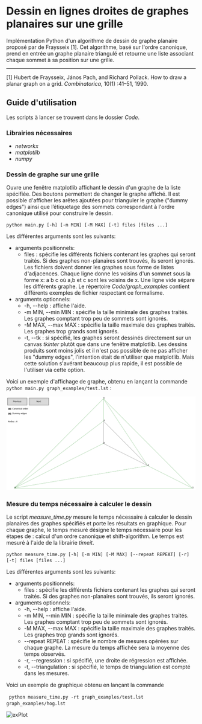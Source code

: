 

# Dessin en lignes droites de graphes planaires sur une grille
Implémentation Python d'un algorithme de dessin de graphe planaire proposé par de Fraysseix [1]. Cet algorithme, basé sur l'ordre canonique, prend en entrée un graphe planaire triangulé et retourne une liste associant chaque sommet à sa position sur une grille.

---

[1] Hubert de Fraysseix, János Pach, and Richard Pollack. How to draw a planar graph on a grid. *Combinatorica*, 10(1) :41–51, 1990.

## Guide d'utilisation

Les scripts à lancer se trouvent dans le dossier *Code*.

### Librairies nécessaires

- *networkx* 
- *matplotlib*
- *numpy*

### Dessin de graphe sur une grille

Ouvre une fenêtre matplotlib affichant le dessin d'un graphe de la liste spécifiée. Des boutons permettent de changer le graphe affiché. Il est possible d'afficher les arêtes ajoutées pour trianguler le graphe ("dummy edges") ainsi que l’étiquetage des sommets correspondant à l'ordre canonique utilisé pour construire le dessin.

```
python main.py [-h] [-m MIN] [-M MAX] [-t] files [files ...]
```
       
Les différentes arguments sont les suivants:
- arguments positionnels:
  - files : spécifie les différents fichiers contenant les graphes qui seront traités. Si des graphes non-planaires sont trouvés, ils seront ignorés. Les fichiers doivent donner les graphes sous forme de listes d'adjacences. Chaque ligne donne les voisins d'un sommet sous la forme x: a b c où a,b et c sont les voisins de x. Une ligne vide sépare les différents graphe. Le répertoire *Code/graph_examples* contient différents exemples de fichier respectant ce formalisme. 
- arguments optionnels:
  - -h, --help : affiche l'aide.
  -  -m MIN, --min MIN : spécifie la taille minimale des graphes traités. Les graphes comptant trop peu de sommets sont ignorés.
  - -M MAX, --max MAX : spécifie la taille maximale des graphes traités. Les graphes trop grands sont ignorés.
  - -t, --tk : si spécifié, les graphes seront dessinés directement sur un canvas *tkinter* plutôt que dans une fenêtre matplotlib. Les dessins produits sont moins jolis et il n'est pas possible de ne pas afficher les "dummy edges", l'intention était de n'utiliser que matplotlib. Mais cette solution s'avérant beaucoup plus rapide, il est possible de l'utiliser via cette option.

Voici un exemple d'affichage de graphe, obtenu en lançant la commande ``` python main.py graph_examples/test.lst``` :

![exMain](./pictures/exMain.png)

### Mesure du temps nécessaire à calculer le dessin

Le script *measure_time.py* mesure le temps nécessaire à calculer le dessin planaires des graphes spécifiés et porte les résultats en graphique. Pour chaque graphe, le temps mesuré désigne le temps nécessaire pour les étapes de : calcul d'un ordre canonique et shift-algorithm. Le temps est mesuré à l'aide de la librairie *timeit*.

```
python measure_time.py [-h] [-m MIN] [-M MAX] [--repeat REPEAT] [-r] [-t] files [files ...]
```

Les différentes arguments sont les suivants:
- arguments positionnels:
  - files : spécifie les différents fichiers contenant les graphes qui seront traités. Si des graphes non-planaires sont trouvés, ils seront ignorés.
- arguments optionnels:
  - -h, --help : affiche l'aide.
  -  -m MIN, --min MIN : spécifie la taille minimale des graphes traités. Les graphes comptant trop peu de sommets sont ignorés.
  - -M MAX, --max MAX : spécifie la taille maximale des graphes traités. Les graphes trop grands sont ignorés.
  - \-\-repeat REPEAT : spécifie le nombre de mesures opérées sur chaque graphe. La mesure du temps affichée sera la moyenne des temps observés.
  - -r, --regression  : si spécifié, une droite de régression est affichée.
  - -t, --triangulation : si spécifié, le temps de triangulation est compté dans les mesures.


Voici un exemple de graphique obtenu en lançant la commande 

``` python measure_time.py -rt graph_examples/test.lst graph_examples/hog.lst``` 

![exPlot](./pictures/exPlot.png)

